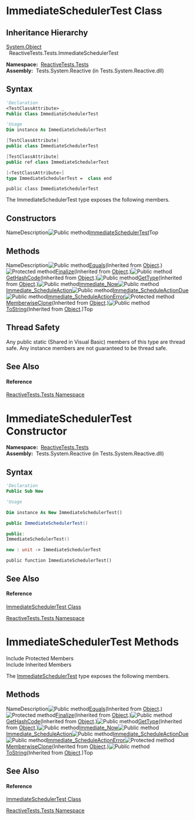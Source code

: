 # ImmediateSchedulerTest Class

## Inheritance Hierarchy

[System.Object](https://msdn.microsoft.com/en-us/library/e5kfa45b)  
  ReactiveTests.Tests.ImmediateSchedulerTest

**Namespace:**  [ReactiveTests.Tests](ReactiveTests.Tests\ReactiveTests.Tests.md)  
**Assembly:**  Tests.System.Reactive (in Tests.System.Reactive.dll)

## Syntax

```vb
'Declaration
<TestClassAttribute> _
Public Class ImmediateSchedulerTest
```

```vb
'Usage
Dim instance As ImmediateSchedulerTest
```

```csharp
[TestClassAttribute]
public class ImmediateSchedulerTest
```

```c++
[TestClassAttribute]
public ref class ImmediateSchedulerTest
```

```fsharp
[<TestClassAttribute>]
type ImmediateSchedulerTest =  class end
```

```jscript
public class ImmediateSchedulerTest
```

The ImmediateSchedulerTest type exposes the following members.

## Constructors

NameDescription![Public method](images\Hh303103.pubmethod(en-us,VS.103).gif "Public method")[ImmediateSchedulerTest](ImmediateSchedulerTest\ImmediateSchedulerTest.md)Top

## Methods

NameDescription![Public method](images\Hh303103.pubmethod(en-us,VS.103).gif "Public method")[Equals](https://msdn.microsoft.com/en-us/library/m:system.object.equals(system.object)(v=VS.103))(Inherited from [Object](https://msdn.microsoft.com/en-us/library/e5kfa45b).)![Protected method](images\Hh303103.protmethod(en-us,VS.103).gif "Protected method")[Finalize](https://msdn.microsoft.com/en-us/library/4k87zsw7)(Inherited from [Object](https://msdn.microsoft.com/en-us/library/e5kfa45b).)![Public method](images\Hh303103.pubmethod(en-us,VS.103).gif "Public method")[GetHashCode](https://msdn.microsoft.com/en-us/library/zdee4b3y)(Inherited from [Object](https://msdn.microsoft.com/en-us/library/e5kfa45b).)![Public method](images\Hh303103.pubmethod(en-us,VS.103).gif "Public method")[GetType](https://msdn.microsoft.com/en-us/library/dfwy45w9)(Inherited from [Object](https://msdn.microsoft.com/en-us/library/e5kfa45b).)![Public method](images\Hh303103.pubmethod(en-us,VS.103).gif "Public method")[Immediate\_Now](Immediate\ImmediateSchedulerTest.Immediate_Now.md)![Public method](images\Hh303103.pubmethod(en-us,VS.103).gif "Public method")[Immediate\_ScheduleAction](Immediate\ImmediateSchedulerTest.Immediate_ScheduleAction.md)![Public method](images\Hh303103.pubmethod(en-us,VS.103).gif "Public method")[Immediate\_ScheduleActionDue](Immediate\ImmediateSchedulerTest.Immediate_ScheduleActionDue.md)![Public method](images\Hh303103.pubmethod(en-us,VS.103).gif "Public method")[Immediate\_ScheduleActionError](Immediate\ImmediateSchedulerTest.Immediate_ScheduleActionError.md)![Protected method](images\Hh303103.protmethod(en-us,VS.103).gif "Protected method")[MemberwiseClone](https://msdn.microsoft.com/en-us/library/57ctke0a)(Inherited from [Object](https://msdn.microsoft.com/en-us/library/e5kfa45b).)![Public method](images\Hh303103.pubmethod(en-us,VS.103).gif "Public method")[ToString](https://msdn.microsoft.com/en-us/library/7bxwbwt2)(Inherited from [Object](https://msdn.microsoft.com/en-us/library/e5kfa45b).)Top

## Thread Safety

Any public static (Shared in Visual Basic) members of this type are thread safe. Any instance members are not guaranteed to be thread safe.

## See Also

#### Reference

[ReactiveTests.Tests Namespace](ReactiveTests.Tests\ReactiveTests.Tests.md)









# ImmediateSchedulerTest Constructor

**Namespace:**  [ReactiveTests.Tests](ReactiveTests.Tests\ReactiveTests.Tests.md)  
**Assembly:**  Tests.System.Reactive (in Tests.System.Reactive.dll)

## Syntax

```vb
'Declaration
Public Sub New
```

```vb
'Usage

Dim instance As New ImmediateSchedulerTest()
```

```csharp
public ImmediateSchedulerTest()
```

```c++
public:
ImmediateSchedulerTest()
```

```fsharp
new : unit -> ImmediateSchedulerTest
```

```jscript
public function ImmediateSchedulerTest()
```

## See Also

#### Reference

[ImmediateSchedulerTest Class](ImmediateSchedulerTest\ImmediateSchedulerTest.md)

[ReactiveTests.Tests Namespace](ReactiveTests.Tests\ReactiveTests.Tests.md)





# ImmediateSchedulerTest Methods

Include Protected Members  
Include Inherited Members

The [ImmediateSchedulerTest](ImmediateSchedulerTest\ImmediateSchedulerTest.md) type exposes the following members.

## Methods

NameDescription![Public method](images\Hh303103.pubmethod(en-us,VS.103).gif "Public method")[Equals](https://msdn.microsoft.com/en-us/library/m:system.object.equals(system.object)(v=VS.103))(Inherited from [Object](https://msdn.microsoft.com/en-us/library/e5kfa45b).)![Protected method](images\Hh303103.protmethod(en-us,VS.103).gif "Protected method")[Finalize](https://msdn.microsoft.com/en-us/library/4k87zsw7)(Inherited from [Object](https://msdn.microsoft.com/en-us/library/e5kfa45b).)![Public method](images\Hh303103.pubmethod(en-us,VS.103).gif "Public method")[GetHashCode](https://msdn.microsoft.com/en-us/library/zdee4b3y)(Inherited from [Object](https://msdn.microsoft.com/en-us/library/e5kfa45b).)![Public method](images\Hh303103.pubmethod(en-us,VS.103).gif "Public method")[GetType](https://msdn.microsoft.com/en-us/library/dfwy45w9)(Inherited from [Object](https://msdn.microsoft.com/en-us/library/e5kfa45b).)![Public method](images\Hh303103.pubmethod(en-us,VS.103).gif "Public method")[Immediate\_Now](Immediate\ImmediateSchedulerTest.Immediate_Now.md)![Public method](images\Hh303103.pubmethod(en-us,VS.103).gif "Public method")[Immediate\_ScheduleAction](Immediate\ImmediateSchedulerTest.Immediate_ScheduleAction.md)![Public method](images\Hh303103.pubmethod(en-us,VS.103).gif "Public method")[Immediate\_ScheduleActionDue](Immediate\ImmediateSchedulerTest.Immediate_ScheduleActionDue.md)![Public method](images\Hh303103.pubmethod(en-us,VS.103).gif "Public method")[Immediate\_ScheduleActionError](Immediate\ImmediateSchedulerTest.Immediate_ScheduleActionError.md)![Protected method](images\Hh303103.protmethod(en-us,VS.103).gif "Protected method")[MemberwiseClone](https://msdn.microsoft.com/en-us/library/57ctke0a)(Inherited from [Object](https://msdn.microsoft.com/en-us/library/e5kfa45b).)![Public method](images\Hh303103.pubmethod(en-us,VS.103).gif "Public method")[ToString](https://msdn.microsoft.com/en-us/library/7bxwbwt2)(Inherited from [Object](https://msdn.microsoft.com/en-us/library/e5kfa45b).)Top

## See Also

#### Reference

[ImmediateSchedulerTest Class](ImmediateSchedulerTest\ImmediateSchedulerTest.md)

[ReactiveTests.Tests Namespace](ReactiveTests.Tests\ReactiveTests.Tests.md)




